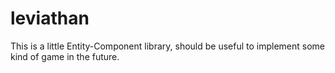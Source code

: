 # leviathan
This is a little Entity-Component library, should be useful to implement some kind of game in the future.
